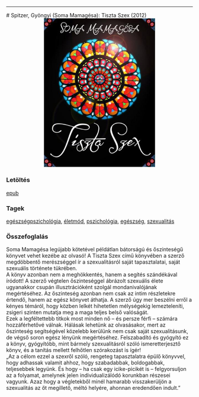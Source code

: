 <hr/>
# <a name="id_6">Spitzer, Gyöngyi (Soma Mamagésa): Tiszta Szex (2012)</a>
<center><img src="https://github.com/BercziSandor/calibre_lib/raw/main/main/Spitzer%2C%20Gyongyi%20%28soma%20Mamagesa%29/Tiszta%20Szex%20%286%29/cover.jpg" alt="cover" width="300"/></center>

### Letöltés
[epub](https://github.com/BercziSandor/calibre_lib/raw/main/main/Spitzer%2C%20Gyongyi%20%28soma%20Mamagesa%29/Tiszta%20Szex%20%286%29/Tiszta%20Szex%20-%20Spitzer%2C%20Gyongyi%20%28Soma%20Mamagesa.epub)

### Tagek
[egészségpszichológia](https://github.com/berczisandor/calibre_lib/blob/main/main/_tags/eg%c3%a9szs%c3%a9gpszichol%c3%b3gia.md), [életmód](https://github.com/berczisandor/calibre_lib/blob/main/main/_tags/%c3%a9letm%c3%b3d.md), [pszichológia](https://github.com/berczisandor/calibre_lib/blob/main/main/_tags/pszichol%c3%b3gia.md), [egészség](https://github.com/berczisandor/calibre_lib/blob/main/main/_tags/eg%c3%a9szs%c3%a9g.md), [szexualitás](https://github.com/berczisandor/calibre_lib/blob/main/main/_tags/szexualit%c3%a1s.md)

### Összefoglalás
<p class="description">Soma Mamagésa legújabb kötetével példátlan bátorságú és őszinteségű könyvet vehet kezébe az olvasó! A Tiszta Szex című könyvében a szerző megdöbbentő merészséggel ír a szexualitásról saját tapasztalatai, saját szexuális története tükrében. <br>A könyv azonban nem a meghökkentés, hanem a segítés szándékával íródott! A szerző végtelen őszinteséggel ábrázolt szexuális élete ugyanakkor csupán illusztrációként szolgál mondanivalójának megértéséhez. Az őszinteség azonban nem csak az intim részletekre értendő, hanem az egész könyvet áthatja. A szerző úgy mer beszélni erről a kényes témáról, hogy közben lelkét hihetetlen mélységekig lemezteleníti, zsigeri szinten mutatja meg a maga teljes belső valóságát.<br>Ezek a legféltettebb titkok most minden nő – és persze férfi – számára hozzáférhetővé válnak. Hálásak lehetünk az olvasásakor, mert az őszinteség segítségével közelebb kerülünk nem csak saját szexualitásunk, de végső soron egész lényünk megértéséhez. Felszabadító és gyógyító ez a könyv, gyógyítóbb, mint bármely szexualitásról szóló ismeretterjesztő könyv, és a tanítás mellett felhőtlen szórakozást is ígér!<br>„Az a célom ezzel a szexről szóló, rengeteg tapasztalatra épülő könyvvel, hogy adhassak valamit ahhoz, hogy szabadabbak, boldogabbak, teljesebbek legyünk. És hogy – ha csak egy icike-picikét is – felgyorsuljon az a folyamat, amelynek jelen individualizálódó korunkban részesei vagyunk. Azaz hogy a végletekből minél hamarabb visszakerüljön a szexualitás az őt megillető, méltó helyére, ahonnan eredendően indult.”</p>


